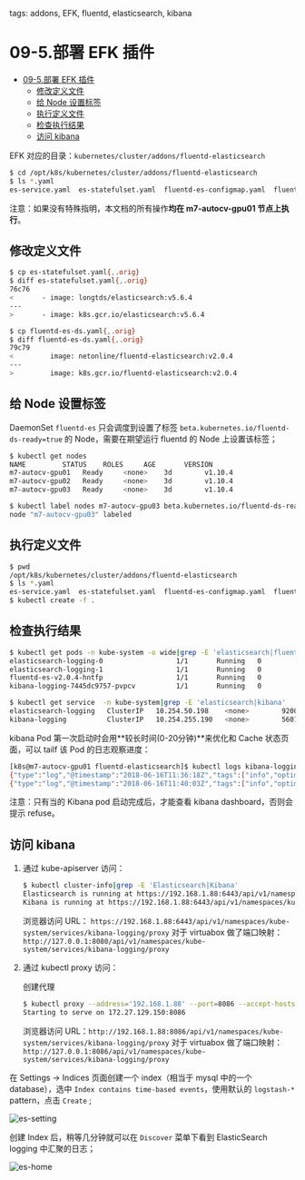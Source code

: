 tags: addons, EFK, fluentd, elasticsearch, kibana

# 09-5.部署 EFK 插件

<!-- TOC -->

- [09-5.部署 EFK 插件](#09-5部署-efk-插件)
    - [修改定义文件](#修改定义文件)
    - [给 Node 设置标签](#给-node-设置标签)
    - [执行定义文件](#执行定义文件)
    - [检查执行结果](#检查执行结果)
    - [访问 kibana](#访问-kibana)

<!-- /TOC -->

EFK 对应的目录：`kubernetes/cluster/addons/fluentd-elasticsearch`

``` bash
$ cd /opt/k8s/kubernetes/cluster/addons/fluentd-elasticsearch
$ ls *.yaml
es-service.yaml  es-statefulset.yaml  fluentd-es-configmap.yaml  fluentd-es-ds.yaml  kibana-deployment.yaml  kibana-service.yaml
```

注意：如果没有特殊指明，本文档的所有操作**均在 m7-autocv-gpu01 节点上执行**。

## 修改定义文件

``` bash
$ cp es-statefulset.yaml{,.orig}
$ diff es-statefulset.yaml{,.orig}
76c76
<       - image: longtds/elasticsearch:v5.6.4
---
>       - image: k8s.gcr.io/elasticsearch:v5.6.4

$ cp fluentd-es-ds.yaml{,.orig}
$ diff fluentd-es-ds.yaml{,.orig}
79c79
<         image: netonline/fluentd-elasticsearch:v2.0.4
---
>         image: k8s.gcr.io/fluentd-elasticsearch:v2.0.4
```

## 给 Node 设置标签

DaemonSet `fluentd-es` 只会调度到设置了标签 `beta.kubernetes.io/fluentd-ds-ready=true` 的 Node，需要在期望运行 fluentd 的 Node 上设置该标签；

``` bash
$ kubectl get nodes
NAME         STATUS    ROLES     AGE       VERSION
m7-autocv-gpu01   Ready     <none>    3d        v1.10.4
m7-autocv-gpu02   Ready     <none>    3d        v1.10.4
m7-autocv-gpu03   Ready     <none>    3d        v1.10.4

$ kubectl label nodes m7-autocv-gpu03 beta.kubernetes.io/fluentd-ds-ready=true
node "m7-autocv-gpu03" labeled
```

## 执行定义文件

``` bash
$ pwd
/opt/k8s/kubernetes/cluster/addons/fluentd-elasticsearch
$ ls *.yaml
es-service.yaml  es-statefulset.yaml  fluentd-es-configmap.yaml  fluentd-es-ds.yaml  kibana-deployment.yaml  kibana-service.yaml
$ kubectl create -f .
```

## 检查执行结果

``` bash
$ kubectl get pods -n kube-system -o wide|grep -E 'elasticsearch|fluentd|kibana'
elasticsearch-logging-0                  1/1       Running   0          5m        172.30.81.7   m7-autocv-gpu01
elasticsearch-logging-1                  1/1       Running   0          2m        172.30.39.8   m7-autocv-gpu03
fluentd-es-v2.0.4-hntfp                  1/1       Running   0          5m        172.30.39.6   m7-autocv-gpu03
kibana-logging-7445dc9757-pvpcv          1/1       Running   0          5m        172.30.39.7   m7-autocv-gpu03

$ kubectl get service  -n kube-system|grep -E 'elasticsearch|kibana'
elasticsearch-logging   ClusterIP   10.254.50.198    <none>        9200/TCP        5m
kibana-logging          ClusterIP   10.254.255.190   <none>        5601/TCP        5m
```

kibana Pod 第一次启动时会用**较长时间(0-20分钟)**来优化和 Cache 状态页面，可以 tailf 该 Pod 的日志观察进度：

``` bash
[k8s@m7-autocv-gpu01 fluentd-elasticsearch]$ kubectl logs kibana-logging-7445dc9757-pvpcv -n kube-system -f
{"type":"log","@timestamp":"2018-06-16T11:36:18Z","tags":["info","optimize"],"pid":1,"message":"Optimizing and caching bundles for graph, ml, kibana, stateSessionStorageRedirect, timelion and status_page. This may take a few minutes"}
{"type":"log","@timestamp":"2018-06-16T11:40:03Z","tags":["info","optimize"],"pid":1,"message":"Optimization of bundles for graph, ml, kibana, stateSessionStorageRedirect, timelion and status_page complete in 224.57 seconds"}
```

注意：只有当的 Kibana pod 启动完成后，才能查看 kibana dashboard，否则会提示 refuse。

## 访问 kibana

1. 通过 kube-apiserver 访问：

    ``` bash
    $ kubectl cluster-info|grep -E 'Elasticsearch|Kibana'
    Elasticsearch is running at https://192.168.1.88:6443/api/v1/namespaces/kube-system/services/elasticsearch-logging/proxy
    Kibana is running at https://192.168.1.88:6443/api/v1/namespaces/kube-system/services/kibana-logging/proxy
    ```

    浏览器访问 URL： `https://192.168.1.88:6443/api/v1/namespaces/kube-system/services/kibana-logging/proxy`
    对于 virtuabox 做了端口映射： `http://127.0.0.1:8080/api/v1/namespaces/kube-system/services/kibana-logging/proxy`

1. 通过 kubectl proxy 访问：

    创建代理

    ``` bash
    $ kubectl proxy --address='192.168.1.88' --port=8086 --accept-hosts='^*$'
    Starting to serve on 172.27.129.150:8086
    ```

    浏览器访问 URL：`http://192.168.1.88:8086/api/v1/namespaces/kube-system/services/kibana-logging/proxy`
    对于 virtuabox 做了端口映射： `http://127.0.0.1:8086/api/v1/namespaces/kube-system/services/kibana-logging/proxy`

在 Settings -> Indices 页面创建一个 index（相当于 mysql 中的一个 database），选中 `Index contains time-based events`，使用默认的 `logstash-*` pattern，点击 `Create` ;

![es-setting](./images/es-setting.png)

创建 Index 后，稍等几分钟就可以在 `Discover` 菜单下看到 ElasticSearch logging 中汇聚的日志；

![es-home](./images/es-home.png)